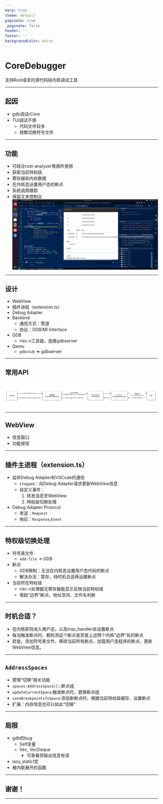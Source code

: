 ```yaml
---
marp: true
theme: default
paginate: true
_paginate: false
header: ''
footer: ''
backgroundColor: white
---
```


# CoreDebugger
支持Rust语言的源代码级内核调试工具

---

## 起因
- gdb调试rCore
- TUI调试不便
	- 代码文件较多
	- 频繁切换符号文件
---
## 功能
- 可结合rust-analyzer等插件使用
- 获取当前特权级
- 寄存器和内存数据
- 在内核态设置用户态的断点
- 系统调用跟踪
- 保留文本控制台
![bg contain right:60%](./imgs/coredebugger-screenshot-bootstrap-mid.png)
---

## 设计
- WebView
- 插件进程（extension.ts）
- Debug Adapter
- Backend
	- 通信方式：管道
	- 协议：GDB/MI Interface
- GDB
	- risc-v工具链，连接gdbserver
- Qemu
	- `gdbstub` => gdbserver
---
## 常用API
![](./imgs/new-Coredebugger-APIs.png)


---
## WebView
- 信息窗口
- 功能按钮

---
## 插件主进程（extension.ts）
- 监听Debug Adapter和VSCode的通信
	- `stopped`：向Debug Adapter请求更新WebView信息
	- 自定义事件：
		1. 转发消息至WebView
		2. 特权级切换处理
- Debug Adapter Protocol
	- 发送：`Request`
	- 响应：`Response`,`Event`
---
## 特权级切换处理
- 符号表文件
	- `add-file` -> GDB
- 断点
	- GDB限制：无法在内核态设置用户态代码的断点
	- 解决办法：暂存，待时机合适再设置断点
- 当前所在特权级
	- risc-v处理器无寄存器能显示反映当前特权级
	- 借助“边界”断点、地址空间、文件名判断
---
## 时机合适？
- 在内核即将进入用户态，以及trap_handler处设置断点
- 每当触发断点时，都检测这个断点是否是上述两个内核“边界”处的断点
- 若是，添加符号表文件，移除当前所有断点，加载用户态程序的断点，更新WebView信息。

---

## `AddressSpaces`
- 管理“切换”相关功能
- `spaces:AddressSpace[];`:断点组
- `updateCurrentSpace`:触发断点时，更换断点组
- `saveBreakpointsToSpace`:添加新断点时，根据当前特权级缓存、设置断点
- 扩展：内存信息也可以如此“切换“
---
## 局限
- gdb的bug
	- Self变量
	- Vec, VecDeque
		- 可查看但输出信息有误
- lazy_static!宏
- 被内联展开的函数

---




## 谢谢！
---


